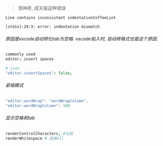 > 很神奇, 成天报这种错误

```
Line contains inconsistent indentationCoffeeLint

[stdin]:29:3: error: indentation mismatch

```

###### 原因是vscode自动转化tab为空格.  vscode贴入时, 自动转格式也是这个原因.

```coffeescript
commonly used
editor: insert spaces

# json
"editor.insertSpaces": false,
```

###### 紧缩模式

```js
"editor.wordWrap": "wordWrapColumn",
"editor.wordWrapColumn": 100
```

###### 显示空格和tab

```coffeescript
renderControlCharacters, #勾选
renderWhitespace # 选择all
```

